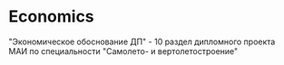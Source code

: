 # Economics
"Экономическое обоснование ДП" - 10 раздел дипломного проекта МАИ по специальности "Самолето- и вертолетостроение"
